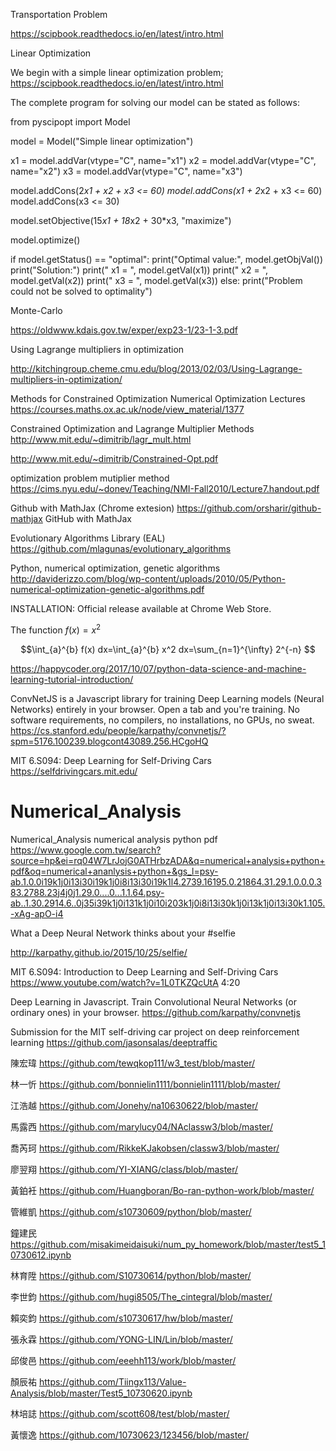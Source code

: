 
Transportation Problem

https://scipbook.readthedocs.io/en/latest/intro.html

Linear Optimization


We begin with a simple linear optimization problem; 
https://scipbook.readthedocs.io/en/latest/intro.html


The complete program for solving our model can be stated as follows:

from pyscipopt import Model

model = Model("Simple linear optimization")

x1 = model.addVar(vtype="C", name="x1")
x2 = model.addVar(vtype="C", name="x2")
x3 = model.addVar(vtype="C", name="x3")

model.addCons(2*x1 + x2 + x3 <= 60)
model.addCons(x1 + 2*x2 + x3 <= 60)
model.addCons(x3 <= 30)

model.setObjective(15*x1 + 18*x2 + 30*x3, "maximize")

model.optimize()

if model.getStatus() == "optimal":
    print("Optimal value:", model.getObjVal())
    print("Solution:")
    print("  x1 = ", model.getVal(x1))
    print("  x2 = ", model.getVal(x2))
    print("  x3 = ", model.getVal(x3))
else:
    print("Problem could not be solved to optimality")


Monte-Carlo

https://oldwww.kdais.gov.tw/exper/exp23-1/23-1-3.pdf

Using Lagrange multipliers in optimization

http://kitchingroup.cheme.cmu.edu/blog/2013/02/03/Using-Lagrange-multipliers-in-optimization/


Methods for Constrained Optimization
Numerical Optimization Lectures
https://courses.maths.ox.ac.uk/node/view_material/1377

Constrained Optimization and Lagrange Multiplier Methods
http://www.mit.edu/~dimitrib/lagr_mult.html

http://www.mit.edu/~dimitrib/Constrained-Opt.pdf

optimization problem mutiplier method
https://cims.nyu.edu/~donev/Teaching/NMI-Fall2010/Lecture7.handout.pdf

Github with MathJax (Chrome extesion) https://github.com/orsharir/github-mathjax GitHub with MathJax

Evolutionary Algorithms Library (EAL)
https://github.com/mlagunas/evolutionary_algorithms

Python, numerical optimization,
genetic algorithms
http://daviderizzo.com/blog/wp-content/uploads/2010/05/Python-numerical-optimization-genetic-algorithms.pdf


INSTALLATION:
Official release available at Chrome Web Store.

The function $f(x)=x^2$ 

$$\int_{a}^{b} f(x) dx=\int_{a}^{b} x^2 dx=\sum_{n=1}^{\infty} 2^{-n}  $$


https://happycoder.org/2017/10/07/python-data-science-and-machine-learning-tutorial-introduction/


ConvNetJS is a Javascript library for training Deep Learning models (Neural Networks) entirely in your browser. Open a tab and you're training. No software requirements, no compilers, no installations, no GPUs, no sweat.
https://cs.stanford.edu/people/karpathy/convnetjs/?spm=5176.100239.blogcont43089.256.HCgoHQ

MIT 6.S094: Deep Learning for Self-Driving Cars
https://selfdrivingcars.mit.edu/

# Numerical_Analysis
Numerical_Analysis
numerical analysis python pdf
https://www.google.com.tw/search?source=hp&ei=rq04W7LrJojG0ATHrbzADA&q=numerical+analysis+python+pdf&oq=numerical+ananlysis+python+&gs_l=psy-ab.1.0.0i19k1j0i13i30i19k1j0i8i13i30i19k1l4.2739.16195.0.21864.31.29.1.0.0.0.383.2788.23j4j0j1.29.0....0...1.1.64.psy-ab..1.30.2914.6..0j35i39k1j0i131k1j0i10i203k1j0i8i13i30k1j0i13k1j0i13i30k1.105.-xAg-apO-i4

What a Deep Neural Network thinks about your #selfie

http://karpathy.github.io/2015/10/25/selfie/

MIT 6.S094: Introduction to Deep Learning and Self-Driving Cars
https://www.youtube.com/watch?v=1L0TKZQcUtA   4:20

Deep Learning in Javascript. Train Convolutional Neural Networks (or ordinary ones) in your browser.
https://github.com/karpathy/convnetjs
             
Submission for the MIT self-driving car project on deep reinforcement learning
https://github.com/jasonsalas/deeptraffic

陳宏瑋   https://github.com/tewqkop111/w3_test/blob/master/

林一忻   https://github.com/bonnielin1111/bonnielin1111/blob/master/

江浩越   https://github.com/Jonehy/na10630622/blob/master/
             
馬露西   https://github.com/marylucy04/NAclassw3/blob/master/           

喬芮珂   https://github.com/RikkeKJakobsen/classw3/blob/master/

廖翌翔   https://github.com/YI-XIANG/class/blob/master/

黃鉑衽   https://github.com/Huangboran/Bo-ran-python-work/blob/master/

管維凱   https://github.com/s10730609/python/blob/master/
       
鐘建民   https://github.com/misakimeidaisuki/num_py_homework/blob/master/test5_10730612.ipynb

林育陞   https://github.com/S10730614/python/blob/master/

李世鈞   https://github.com/hugi8505/The_cintegral/blob/master/

賴奕鈞   https://github.com/s10730617/hw/blob/master/

張永霖   https://github.com/YONG-LIN/Lin/blob/master/

邱俊邑   https://github.com/eeehh113/work/blob/master/

顏辰祐   https://github.com/Tiingx113/Value-Analysis/blob/master/Test5_10730620.ipynb

林培誌   https://github.com/scott608/test/blob/master/

黃懷逸   https://github.com/10730623/123456/blob/master/             
